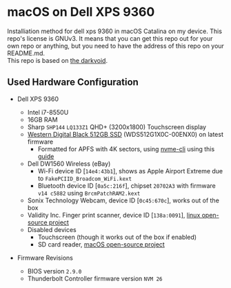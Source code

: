 # macOS on Dell XPS 9360
Installiation method for dell xps 9360 in macOS Catalina on my device.
This repo's license is GNUv3. It means that you can get this repo out for your own repo or anything, but you need to have the address of this repo on your README.md.  
This repo is based on [the darkvoid](https://github.com/the-darkvoid/XPS9360-macOS).

## Used Hardware Configuration
- Dell XPS 9360
  - Intel i7-8550U
  - 16GB RAM
  - Sharp `SHP144` `LQ133Z1` QHD+ (3200x1800) Touchscreen display
  - [Western Digital Black 512GB SSD](http://a.co/8JOsXFG) (WDS512G1X0C-00ENX0) on latest firmware
    - Formatted for APFS with 4K sectors, using [nvme-cli](https://github.com/linux-nvme/nvme-cli) using this [guide](https://www.tonymacx86.com/threads/guide-sierra-on-hp-spectre-x360-native-kaby-lake-support.228302/)
  - Dell DW1560 Wireless (eBay)
    - Wi-Fi device ID [`14e4:43b1`], shows as Apple Airport Extreme due to `FakePCIID_Broadcom_WiFi.kext`
    - Bluetooth device ID [`0a5c:216f`], chipset `20702A3` with firmware `v14 c5882` using `BrcmPatchRAM2.kext`
  - Sonix Technology Webcam, device ID [`0c45:670c`], works out of the box
  - Validity Inc. Finger print scanner, device ID [`138a:0091`], [linux open-source project](https://github.com/hmaarrfk/Validity91)
  - Disabled devices
    - Touchscreen (though it works out of the box if enabled)
    - SD card reader, [macOS open-source project](https://github.com/sinetek/Sinetek-rtsx)

- Firmware Revisions
  - BIOS version `2.9.0`
  - Thunderbolt Controller firmware version `NVM 26`
